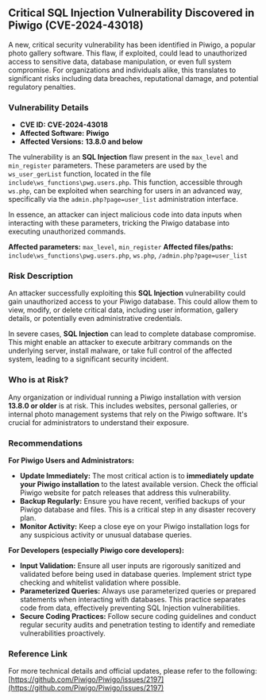 ## Critical SQL Injection Vulnerability Discovered in Piwigo (CVE-2024-43018)

A new, critical security vulnerability has been identified in Piwigo, a popular photo gallery software. This flaw, if exploited, could lead to unauthorized access to sensitive data, database manipulation, or even full system compromise. For organizations and individuals alike, this translates to significant risks including data breaches, reputational damage, and potential regulatory penalties.

### Vulnerability Details

*   **CVE ID:** **CVE-2024-43018**
*   **Affected Software:** **Piwigo**
*   **Affected Versions:** **13.8.0 and below**

The vulnerability is an **SQL Injection** flaw present in the `max_level` and `min_register` parameters. These parameters are used by the `ws_user_gerList` function, located in the file `include\ws_functions\pwg.users.php`. This function, accessible through `ws.php`, can be exploited when searching for users in an advanced way, specifically via the `admin.php?page=user_list` administration interface.

In essence, an attacker can inject malicious code into data inputs when interacting with these parameters, tricking the Piwigo database into executing unauthorized commands.

**Affected parameters:** `max_level`, `min_register`
**Affected files/paths:** `include\ws_functions\pwg.users.php`, `ws.php`, `/admin.php?page=user_list`

### Risk Description

An attacker successfully exploiting this **SQL Injection** vulnerability could gain unauthorized access to your Piwigo database. This could allow them to view, modify, or delete critical data, including user information, gallery details, or potentially even administrative credentials.

In severe cases, **SQL Injection** can lead to complete database compromise. This might enable an attacker to execute arbitrary commands on the underlying server, install malware, or take full control of the affected system, leading to a significant security incident.

### Who is at Risk?

Any organization or individual running a Piwigo installation with version **13.8.0 or older** is at risk. This includes websites, personal galleries, or internal photo management systems that rely on the Piwigo software. It's crucial for administrators to understand their exposure.

### Recommendations

**For Piwigo Users and Administrators:**

*   **Update Immediately:** The most critical action is to **immediately update your Piwigo installation** to the latest available version. Check the official Piwigo website for patch releases that address this vulnerability.
*   **Backup Regularly:** Ensure you have recent, verified backups of your Piwigo database and files. This is a critical step in any disaster recovery plan.
*   **Monitor Activity:** Keep a close eye on your Piwigo installation logs for any suspicious activity or unusual database queries.

**For Developers (especially Piwigo core developers):**

*   **Input Validation:** Ensure all user inputs are rigorously sanitized and validated before being used in database queries. Implement strict type checking and whitelist validation where possible.
*   **Parameterized Queries:** Always use parameterized queries or prepared statements when interacting with databases. This practice separates code from data, effectively preventing SQL Injection vulnerabilities.
*   **Secure Coding Practices:** Follow secure coding guidelines and conduct regular security audits and penetration testing to identify and remediate vulnerabilities proactively.

### Reference Link

For more technical details and official updates, please refer to the following:
[https://github.com/Piwigo/Piwigo/issues/2197](https://github.com/Piwigo/Piwigo/issues/2197)